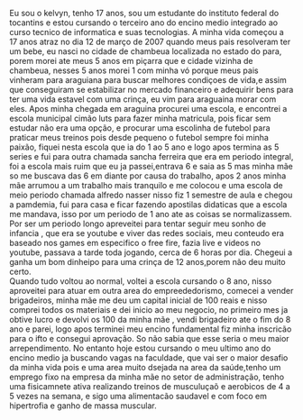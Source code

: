    Eu sou o kelvyn, tenho 17 anos, sou um estudante do instituto federal do tocantins e estou cursando o terceiro ano do encino medio integrado ao curso tecnico de informatica e suas tecnologias. A minha vida começou a 17 anos atraz no dia 12 de março de 2007 quando meus pais resolveram ter um bebe, eu nasci no cidade de chambeua localizada no estado do para, porem morei ate meus 5 anos em piçarra que e cidade vizinha de chambeua, nesses 5 anos morei 1 com minha vó porque meus pais vinheram para araguiana para buscar melhores condiçoes de vida,e assim que conseguiram se estabilizar no mercado financeiro e adequirir bens para ter uma vida estavel com uma crinça, eu vim para araguaina morar com eles.
   Apos minha chegada em araguina procurei uma escola, e encontrei a escola municipal cimão luts para fazer minha matricula, pois ficar sem estudar não era uma opção, e procurar uma escolinha de futebol para praticar meus treinos pois desde pequeno o futebol sempre foi minha paixão, fiquei nesta escola que ia do 1 ao 5 ano e logo apos termina as 5 series e fui para outra chamada sancha ferreira que era em periodo integral, foi a escola mais ruim que eu ja passei,entrava 6 e saia as 5 mas minha mãe so me buscava das 6 em diante por causa do trabalho, apos 2 anos minha mãe arrumou a um trabalho mais tranquilo e me colocou e uma escola de meio periodo chamada alfredo nasser nisso fiz 1 semestre de aula e chegou a pamdemia, fui para casa e ficar fazendo apostilas didaticas que a escola me mandava, isso por um periodo de 1 ano ate as coisas se normalizassem. Por ser um periodo longo apreveitei para tentar seguir meu sonho de infancia , que era se youtube e viver das redes sociais, meu conteudo era baseado nos games em especifico o free fire, fazia live e videos no youtube, passava a tarde toda jogando, cerca de 6 horas por dia. Chegeui a ganha um bom dinheipo para uma crinça de 12 anos,porem não deu muito certo.  
   Quando tudo voltou ao normal, voltei a escola cursando o 8 ano, nisso aproveitei para atuar em outra area do empreededorismo, comecei a vender brigadeiros, minha mãe me deu um capital inicial de 100 reais e nisso comprei todos os materiais e dei inicio ao meu negocio, no primeiro mes ja obtive lucro e devolvi os 100 da minha mãe , vendi brigadeiro ate o fim do 8 ano e parei, logo apos terminei meu encino fundamental fiz minha inscricão para o ifto e consegui aprovação. So não sabia que esse seria o meu maior arrependimento. 
  No entanto hoje estou cursando o meu ultimo ano do encino medio ja buscando vagas na faculdade, que vai ser o maior desafio da minha vida pois e uma area muito dsejada na area da saúde,tenho um emprego fixo na empresa da minha mãe no setor de administração, tenho uma fisicamnete ativa realizando treinos de musculuçaõ e aerobicos de 4 a 5 vezes na semana, e sigo uma alimentacão saudavel e com foco em hipertrofia e ganho de massa muscular.  
